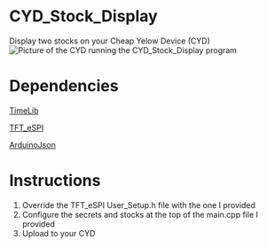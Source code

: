 # CYD_Stock_Display
Display two stocks on your Cheap Yelow Device (CYD)
![Picture of the CYD running the CYD_Stock_Display program](https://i.imgur.com/WWH0AJj.jpeg)

# Dependencies
[TimeLib](https://github.com/PaulStoffregen/Time.git)

[TFT_eSPI](https://github.com/Bodmer/TFT_eSPI)

[ArduinoJson](https://github.com/bblanchon/ArduinoJson)

# Instructions
1. Override the TFT_eSPI User_Setup.h file with the one I provided
2. Configure the secrets and stocks at the top of the main.cpp file I provided
3. Upload to your CYD

